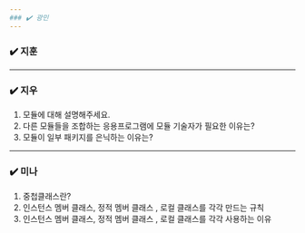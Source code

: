 ```yaml
---
### ✔️ 광민
---
```


### ✔️ 지훈

---

### ✔️ 지우

1. 모듈에 대해 설명해주세요.
2. 다른 모듈들을 조합하는 응용프로그램에 모듈 기술자가 필요한 이유는?
3. 모듈이 일부 패키지를 은닉하는 이유는?

---

### ✔️ 미나
1. 중첩클래스란?
2. 인스턴스 멤버 클래스, 정적 멤버 클래스 , 로컬 클래스를 각각 만드는 규칙
3. 인스턴스 멤버 클래스, 정적 멤버 클래스 , 로컬 클래스를 각각 사용하는 이유
